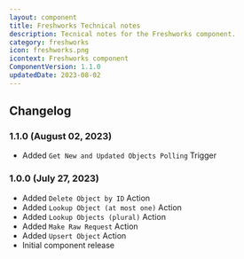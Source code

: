 ```yaml
---
layout: component
title: Freshworks Technical notes
description: Tecnical notes for the Freshworks component.
category: freshworks
icon: freshworks.png
icontext: Freshworks component
ComponentVersion: 1.1.0
updatedDate: 2023-08-02
---
```


## Changelog

### 1.1.0 (August 02, 2023)

* Added `Get New and Updated Objects Polling` Trigger

### 1.0.0 (July 27, 2023)

* Added `Delete Object by ID` Action
* Added `Lookup Object (at most one)` Action
* Added `Lookup Objects (plural)` Action
* Added `Make Raw Request` Action
* Added `Upsert Object` Action
* Initial component release
